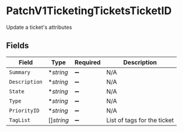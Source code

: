 # PatchV1TicketingTicketsTicketID

Update a ticket's attributes


## Fields

| Field                       | Type                        | Required                    | Description                 |
| --------------------------- | --------------------------- | --------------------------- | --------------------------- |
| `Summary`                   | **string*                   | :heavy_minus_sign:          | N/A                         |
| `Description`               | **string*                   | :heavy_minus_sign:          | N/A                         |
| `State`                     | **string*                   | :heavy_minus_sign:          | N/A                         |
| `Type`                      | **string*                   | :heavy_minus_sign:          | N/A                         |
| `PriorityID`                | **string*                   | :heavy_minus_sign:          | N/A                         |
| `TagList`                   | []*string*                  | :heavy_minus_sign:          | List of tags for the ticket |